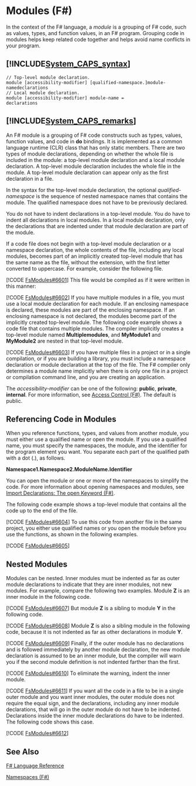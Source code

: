 # Modules (F#)

In the context of the F# language, a *module* is a grouping of F# code, such as values, types, and function values, in an F# program. Grouping code in modules helps keep related code together and helps avoid name conflicts in your program.


## [!INCLUDE[System_CAPS_syntax](//System/Token/System_CAPS_syntax_md.md)]

```
// Top-level module declaration. 
module [accessibility-modifier] [qualified-namespace.]module-namedeclarations
// Local module declaration.
module [accessibility-modifier] module-name =
declarations
```

## [!INCLUDE[System_CAPS_remarks](//System/Token/System_CAPS_remarks_md.md)]
An F# module is a grouping of F# code constructs such as types, values, function values, and code in **do** bindings. It is implemented as a common language runtime (CLR) class that has only static members. There are two types of module declarations, depending on whether the whole file is included in the module: a top-level module declaration and a local module declaration. A top-level module declaration includes the whole file in the module. A top-level module declaration can appear only as the first declaration in a file.

In the syntax for the top-level module declaration, the optional *qualified-namespace* is the sequence of nested namespace names that contains the module. The qualified namespace does not have to be previously declared.

You do not have to indent declarations in a top-level module. You do have to indent all declarations in local modules. In a local module declaration, only the declarations that are indented under that module declaration are part of the module.

If a code file does not begin with a top-level module declaration or a namespace declaration, the whole contents of the file, including any local modules, becomes part of an implicitly created top-level module that has the same name as the file, without the extension, with the first letter converted to uppercase. For example, consider the following file.

[!CODE [FsModules#6601](../CodeSnippet/VS_Snippets_Fsharp/fsmodules/FSharp/fs/modules1.fs#6601)]
    This file would be compiled as if it were written in this manner:

[!CODE [FsModules#6602](../CodeSnippet/VS_Snippets_Fsharp/fsmodules/FSharp/fs/modules2.fs#6602)]
    If you have multiple modules in a file, you must use a local module declaration for each module. If an enclosing namespace is declared, these modules are part of the enclosing namespace. If an enclosing namespace is not declared, the modules become part of the implicitly created top-level module. The following code example shows a code file that contains multiple modules. The compiler implicitly creates a top-level module named **Multiplemodules**, and **MyModule1** and **MyModule2** are nested in that top-level module.

[!CODE [FsModules#6603](../CodeSnippet/VS_Snippets_Fsharp/fsmodules/FSharp/fs/modules3.fs#6603)]
    If you have multiple files in a project or in a single compilation, or if you are building a library, you must include a namespace declaration or module declaration at the top of the file. The F# compiler only determines a module name implicitly when there is only one file in a project or compilation command line, and you are creating an application.

The *accessibility-modifier* can be one of the following: **public**, **private**, **internal**. For more information, see [Access Control &#40;F&#35;&#41;](Access+Control+28%F%2329%.md). The default is public.


## Referencing Code in Modules
When you reference functions, types, and values from another module, you must either use a qualified name or open the module. If you use a qualified name, you must specify the namespaces, the module, and the identifier for the program element you want. You separate each part of the qualified path with a dot (.), as follows.

**Namespace1.Namespace2.ModuleName.Identifier**

You can open the module or one or more of the namespaces to simplify the code. For more information about opening namespaces and modules, see [Import Declarations: The open Keyword &#40;F&#35;&#41;](Import+Declarations%3A+The+open+Keyword+28%F%2329%.md).

The following code example shows a top-level module that contains all the code up to the end of the file.

[!CODE [FsModules#6604](../CodeSnippet/VS_Snippets_Fsharp/fsmodules/FSharp/fs/modules4.fs#6604)]
    To use this code from another file in the same project, you either use qualified names or you open the module before you use the functions, as shown in the following examples.

[!CODE [FsModules#6605](../CodeSnippet/VS_Snippets_Fsharp/fsmodules/FSharp/fs/modules5.fs#6605)]
    
## Nested Modules
Modules can be nested. Inner modules must be indented as far as outer module declarations to indicate that they are inner modules, not new modules. For example, compare the following two examples. Module **Z** is an inner module in the following code.

[!CODE [FsModules#6607](../CodeSnippet/VS_Snippets_Fsharp/fsmodules/FSharp/fs/modules7.fs#6607)]
    But module **Z** is a sibling to module **Y** in the following code.

[!CODE [FsModules#6608](../CodeSnippet/VS_Snippets_Fsharp/fsmodules/FSharp/fs/modules7.fs#6608)]
    Module **Z** is also a sibling module in the following code, because it is not indented as far as other declarations in module **Y**.

[!CODE [FsModules#6609](../CodeSnippet/VS_Snippets_Fsharp/fsmodules/FSharp/fs/modules7.fs#6609)]
    Finally, if the outer module has no declarations and is followed immediately by another module declaration, the new module declaration is assumed to be an inner module, but the compiler will warn you if the second module definition is not indented farther than the first.

[!CODE [FsModules#6610](../CodeSnippet/VS_Snippets_Fsharp/fsmodules/FSharp/fs/modules7.fs#6610)]
    To eliminate the warning, indent the inner module.

[!CODE [FsModules#6611](../CodeSnippet/VS_Snippets_Fsharp/fsmodules/FSharp/fs/modules7.fs#6611)]
    If you want all the code in a file to be in a single outer module and you want inner modules, the outer module does not require the equal sign, and the declarations, including any inner module declarations, that will go in the outer module do not have to be indented. Declarations inside the inner module declarations do have to be indented. The following code shows this case.

[!CODE [FsModules#6612](../CodeSnippet/VS_Snippets_Fsharp/fsmodules/FSharp/fs/modules6.fs#6612)]
    
## See Also
[F&#35; Language Reference](F%23+Language+Reference.md)

[Namespaces &#40;F&#35;&#41;](Namespaces+28%F%2329%.md)

